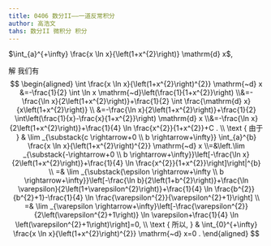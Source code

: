 ```yaml
---
title: 0406 数分II——一道反常积分
author: 高浩文
tahs: 数分II 微积分 积分
---
```




 $\int_{a}^{+\infty} \frac{x \ln x}{\left(1+x^{2}\right)} \mathrm{d} x$,



<!--more-->



解 我们有
$$
\begin{aligned}
\int \frac{x \ln x}{\left(1+x^{2}\right)^{2}} \mathrm{~d} x
&=-\frac{1}{2} \int \ln x \mathrm{~d}\left(\frac{1}{1+x^{2}}\right)
\\&=-\frac{\ln x}{2\left(1+x^{2}\right)}+\frac{1}{2} \int \frac{\mathrm{d} x}{x\left(1+x^{2}\right)} \\
&=-\frac{\ln x}{2\left(1+x^{2}\right)}+\frac{1}{2} \int\left(\frac{1}{x}-\frac{x}{1+x^{2}}\right) \mathrm{d} x
\\&=-\frac{\ln x}{2\left(1+x^{2}\right)}+\frac{1}{4} \ln \frac{x^{2}}{1+x^{2}}+C . \\
\text { 由于 } & \lim _{\substack{c \rightarrow+0 \\
b \rightarrow+\infty}} \int_{a}^{b} \frac{x \ln x}{\left(1+x^{2}\right)^{2}} \mathrm{~d} x
\\=&\left.\lim _{\substack{-\rightarrow+0 \\
b \rightarrow+\infty}}\left[-\frac{\ln x}{2\left(1+x^{2}\right)}+\frac{1}{4} \ln \frac{x^{2}}{1+x^{2}}\right]\right|^{b} \\
=& \lim _{\substack{\epsilon \rightarrow+\infty \\
b \rightarrow+\infty}}\left[-\frac{\ln b}{2\left(1+b^{2}\right)}+\frac{\ln \varepsilon}{2\left(1+\varepsilon^{2}\right)}+\frac{1}{4} \ln \frac{b^{2}}{b^{2}+1}-\frac{1}{4} \ln \frac{\varepsilon^{2}}{\varepsilon^{2}+1}\right] \\
=& \lim _{\varepsilon \rightarrow+\infty}\left[-\frac{\varepsilon^{2}}{2\left(\varepsilon^{2}+1\right)} \ln \varepsilon+\frac{1}{4} \ln \left(\varepsilon^{2}+1\right)\right]=0, \\
\text { 所以, } & \int_{0}^{+\infty} \frac{x \ln x}{\left(1+x^{2}\right)^{2}} \mathrm{~d} x=0 .
\end{aligned}
$$